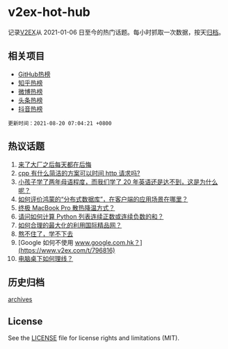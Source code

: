 # v2ex-hot-hub

 记录[V2EX](https://www.v2ex.com/)从 2021-01-06 日至今的热门话题。每小时抓取一次数据，按天[归档](archives)。
 
 ## 相关项目

- [GitHub热榜](https://github.com/snaildev/github-hot-hub)
- [知乎热榜](https://github.com/snaildev/zhihu-hot-hub)
- [微博热榜](https://github.com/snaildev/weibo-hot-hub)
- [头条热榜](https://github.com/snaildev/toutiao-hot-hub)
- [抖音热榜](https://github.com/snaildev/douyin-hot-hub)


 `更新时间：2021-08-20 07:04:21 +0800`

## 热议话题

1. [来了大厂之后每天都在后悔](https://www.v2ex.com/t/796673)
1. [cpp 有什么简洁的方案可以时间 http 请求吗?](https://www.v2ex.com/t/796751)
1. [小孩子学了两年母语程度，而我们学了 20 年英语还是达不到，这是为什么呢？](https://www.v2ex.com/t/796682)
1. [如何评价鸿蒙的“分布式数据库”，在客户端的应用场景在哪里？](https://www.v2ex.com/t/796757)
1. [终极 MacBook Pro 散热降温方式？](https://www.v2ex.com/t/796702)
1. [请问如何计算 Python 列表连续正数或连续负数的和？](https://www.v2ex.com/t/796730)
1. [如何合理的最大化的利用国际精品网？](https://www.v2ex.com/t/796699)
1. [熬不住了，学不下去](https://www.v2ex.com/t/796707)
1. [Google 如何不使用 www.google.com.hk？](https://www.v2ex.com/t/796816)
1. [电脑桌下如何理线？](https://www.v2ex.com/t/796671)

## 历史归档

[archives](archives)

## License

See the [LICENSE](LICENSE) file for license rights and limitations (MIT).
